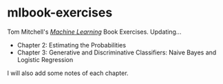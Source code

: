 # mlbook-exercises

Tom Mitchell's [*Machine Learning*](http://www.cs.cmu.edu/~tom/mlbook) Book Exercises.
Updating...

+ Chapter 2: Estimating the Probabilities
+ Chapter 3: Generative and Discriminative Classifiers: Naive Bayes and Logistic Regression

I will also add some notes of each chapter.




